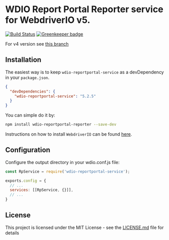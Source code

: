 WDIO Report Portal Reporter service for WebdriverIO v5.
====================
[![Build Status](https://travis-ci.org/BorisOsipov/wdio-reportportal-service.svg?branch=master)](https://travis-ci.org/BorisOsipov/wdio-reportportal-service) [![Greenkeeper badge](https://badges.greenkeeper.io/BorisOsipov/wdio-reportportal-service.svg)](https://greenkeeper.io/)

For v4 version see [this branch](https://github.com/BorisOsipov/wdio-reportportal-service/tree/wdio_v4)

## Installation
The easiest way is to keep `wdio-reportportal-service` as a devDependency in your `package.json`.
```json
{
  "devDependencies": {
    "wdio-reportportal-service": "5.2.5"
  }
}
```
You can simple do it by:

```bash
npm install wdio-reportportal-reporter --save-dev
```

Instructions on how to install `WebdriverIO` can be found [here](http://webdriver.io/guide/getstarted/install.html).

## Configuration
Configure the output directory in your wdio.conf.js file:
```js
const RpService = require('wdio-reportportal-service');

exports.config = {
  // ...
  services: [[RpService, {}]],
  // ...
}
```

## License

This project is licensed under the MIT License - see the [LICENSE.md](https://github.com/BorisOsipov/wdio-reportportal-service/blob/master/LICENSE) file for details
